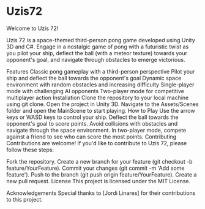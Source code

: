 # Uzis72
Welcome to Uzis 72!

Uzis 72 is a space-themed third-person pong game developed using Unity 3D and C#. Engage in a nostalgic game of pong with a futuristic twist as you pilot your ship, deflect the ball (with a meteor texture) towards your opponent's goal, and navigate through obstacles to emerge victorious.

Features
Classic pong gameplay with a third-person perspective
Pilot your ship and deflect the ball towards the opponent's goal
Dynamic space environment with random obstacles and increasing difficulty
Single-player mode with challenging AI opponents
Two-player mode for competitive multiplayer action
Installation
Clone the repository to your local machine using git clone.
Open the project in Unity 3D.
Navigate to the Assets/Scenes folder and open the MainScene to start playing.
How to Play
Use the arrow keys or WASD keys to control your ship.
Deflect the ball towards the opponent's goal to score points.
Avoid collisions with obstacles and navigate through the space environment.
In two-player mode, compete against a friend to see who can score the most points.
Contributing
Contributions are welcome! If you'd like to contribute to Uzis 72, please follow these steps:

Fork the repository.
Create a new branch for your feature (git checkout -b feature/YourFeature).
Commit your changes (git commit -m 'Add some feature').
Push to the branch (git push origin feature/YourFeature).
Create a new pull request.
License
This project is licensed under the MIT License.

Acknowledgements
Special thanks to [Jordi Linares] for their contributions to this project.
